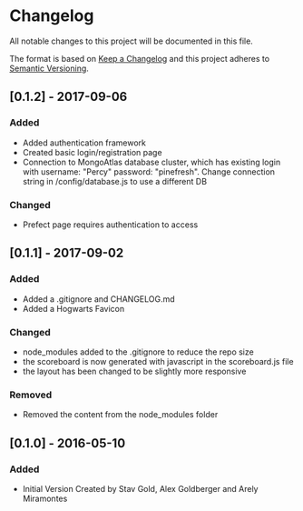 # Changelog
All notable changes to this project will be documented in this file.

The format is based on [Keep a Changelog](http://keepachangelog.com/en/1.0.0/)
and this project adheres to [Semantic Versioning](http://semver.org/spec/v2.0.0.html).

## [0.1.2] - 2017-09-06
### Added
- Added authentication framework
- Created basic login/registration page
- Connection to MongoAtlas database cluster, which has existing login with username: "Percy" password: "pinefresh". Change connection string in /config/database.js to use a different DB

### Changed
- Prefect page requires authentication to access

## [0.1.1] - 2017-09-02
### Added
- Added a .gitignore and CHANGELOG.md
- Added a Hogwarts Favicon

### Changed
- node_modules added to the .gitignore to reduce the repo size
- the scoreboard is now generated with javascript in the scoreboard.js file
- the layout has been changed to be slightly more responsive

### Removed
- Removed the content from the node_modules folder

## [0.1.0] - 2016-05-10
### Added
- Initial Version Created by Stav Gold, Alex Goldberger and Arely Miramontes
